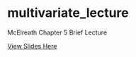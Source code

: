 # multivariate_lecture
 McElreath Chapter 5 Brief Lecture

[View Slides Here](https://clanfear.github.io/multivariate_lecture/multivariate_models.html)